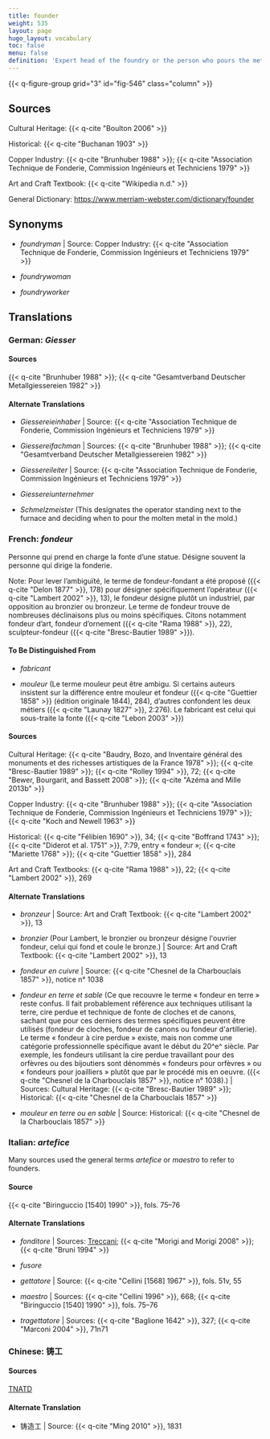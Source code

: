 ```yaml
---
title: founder
weight: 535
layout: page
hugo_layout: vocabulary
toc: false
menu: false
definition: 'Expert head of the foundry or the person who pours the metal. Person(s) responsible for the translation of the artist’s sculptural model into cast metal sculptures. This may entail a variety of specialized operations, from mold making to wax chasing, alloying, casting, fettling, assembling, chasing, and patination. The artist may in some cases also take on one or more of these roles.'
---
```


{{< q-figure-group grid="3" id="fig-546" class="column" >}}

## Sources

Cultural Heritage: {{< q-cite "Boulton 2006" >}}

Historical: {{< q-cite "Buchanan 1903" >}}

Copper Industry: {{< q-cite "Brunhuber 1988" >}}; {{< q-cite "Association Technique de Fonderie, Commission Ingénieurs et Techniciens 1979" >}}

Art and Craft Textbook: {{< q-cite "Wikipedia n.d." >}}

General Dictionary: <https://www.merriam-webster.com/dictionary/founder>

## Synonyms

- *foundryman* | Source: Copper Industry: {{< q-cite "Association Technique de Fonderie, Commission Ingénieurs et Techniciens 1979" >}}

- *foundrywoman*

- *foundryworker*

## Translations

<div class="accordion">

### **German**: *Giesser*

#### Sources

{{< q-cite "Brunhuber 1988" >}}; {{< q-cite "Gesamtverband Deutscher Metallgiessereien 1982" >}}

#### Alternate Translations

- *Giessereieinhaber* | Source: {{< q-cite "Association Technique de Fonderie, Commission Ingénieurs et Techniciens 1979" >}}

- *Giessereifachman* | Sources: {{< q-cite "Brunhuber 1988" >}}; {{< q-cite "Gesamtverband Deutscher Metallgiessereien 1982" >}}

- *Giessereileiter* | Source: {{< q-cite "Association Technique de Fonderie, Commission Ingénieurs et Techniciens 1979" >}}

- *Giessereiunternehmer*

- *Schmelzmeister* (This designates the operator standing next to the furnace and deciding when to pour the molten metal in the mold.)

### **French**: *fondeur*

Personne qui prend en charge la fonte d’une statue. Désigne souvent la personne qui dirige la fonderie.

<div class="backmatter">
Note: Pour lever l’ambiguïté, le terme de fondeur-fondant a été proposé ({{< q-cite "Delon 1877" >}}, 178) pour désigner spécifiquement l’opérateur ({{< q-cite "Lambert 2002" >}}, 13), le fondeur désigne plutôt un industriel, par opposition au bronzier ou bronzeur. Le terme de fondeur trouve de nombreuses déclinaisons plus ou moins spécifiques. Citons notamment fondeur d’art, fondeur d’ornement ({{< q-cite "Rama 1988" >}}, 22), sculpteur-fondeur ({{< q-cite "Bresc-Bautier 1989" >}}).
</div>

#### To Be Distinguished From

- *fabricant*

- *mouleur* (Le terme mouleur peut être ambigu. Si certains auteurs insistent sur la différence entre mouleur et fondeur ({{< q-cite "Guettier 1858" >}} (édition originale 1844), 284), d’autres confondent les deux métiers ({{< q-cite "Launay 1827" >}}, 2:276). Le fabricant est celui qui sous-traite la fonte ({{< q-cite "Lebon 2003" >}})

#### Sources

Cultural Heritage: {{< q-cite "Baudry, Bozo, and Inventaire général des monuments et des richesses artistiques de la France 1978" >}}; {{< q-cite "Bresc-Bautier 1989" >}}; {{< q-cite "Rolley 1994" >}}, 72; {{< q-cite "Bewer, Bourgarit, and Bassett 2008" >}}; {{< q-cite "Azéma and Mille 2013b" >}}

Copper Industry: {{< q-cite "Brunhuber 1988" >}}; {{< q-cite "Association Technique de Fonderie, Commission Ingénieurs et Techniciens 1979" >}}; {{< q-cite "Koch and Newell 1963" >}}

Historical: {{< q-cite "Félibien 1690" >}}, 34; {{< q-cite "Boffrand 1743" >}}; {{< q-cite "Diderot et al. 1751" >}}, 7:79, entry « fondeur »; {{< q-cite "Mariette 1768" >}}; {{< q-cite "Guettier 1858" >}}, 284

Art and Craft Textbooks: {{< q-cite "Rama 1988" >}}, 22; {{< q-cite "Lambert 2002" >}}, 269

#### Alternate Translations

- *bronzeur* | Source: Art and Craft Textbook: {{< q-cite "Lambert 2002" >}}, 13

- *bronzier* (Pour Lambert, le bronzier ou bronzeur désigne l'ouvrier fondeur, celui qui fond et coule le bronze.) | Source: Art and Craft Textbook: {{< q-cite "Lambert 2002" >}}, 13

- *fondeur en cuivre* | Source: {{< q-cite "Chesnel de la Charbouclais 1857" >}}, notice n° 1038

- *fondeur en terre et sable* (Ce que recouvre le terme « fondeur en terre » reste confus. Il fait probablement référence aux techniques utilisant la terre, cire perdue et technique de fonte de cloches et de canons, sachant que pour ces derniers des termes spécifiques peuvent être utilisés (fondeur de cloches, fondeur de canons ou fondeur d'artillerie). Le terme « fondeur à cire perdue » existe, mais non comme une catégorie professionnelle spécifique avant le début du 20^e^ siècle. Par exemple, les fondeurs utilisant la cire perdue travaillant pour des orfèvres ou des bijoutiers sont dénommés « fondeurs pour orfèvres » ou « fondeurs pour joailliers » plutôt que par le procédé mis en oeuvre. ({{< q-cite "Chesnel de la Charbouclais 1857" >}}, notice n° 1038).) | Sources: Cultural Heritage: {{< q-cite "Bresc-Bautier 1989" >}}; Historical: {{< q-cite "Chesnel de la Charbouclais 1857" >}}

- *mouleur en terre ou en sable* | Source: Historical: {{< q-cite "Chesnel de la Charbouclais 1857" >}}

### **Italian**: *artefice*

Many sources used the general terms *artefice* or *maestro* to refer to founders.

#### Source

{{< q-cite "Biringuccio [1540] 1990" >}}, fols. 75–76

#### Alternate Translations

- *fonditore* | Sources: [Treccani](https://www.treccani.it/vocabolario/ricerca/fonditore/); {{< q-cite "Morigi and Morigi 2008" >}}; {{< q-cite "Bruni 1994" >}}

- *fusore*

- *gettatore* | Source: {{< q-cite "Cellini [1568] 1967" >}}, fols. 51v, 55

- *maestro* | Sources: {{< q-cite "Cellini 1996" >}}, 668; {{< q-cite "Biringuccio [1540] 1990" >}}, fols. 75–76

- *tragettatore* | Sources: {{< q-cite "Baglione 1642" >}}, 327; {{< q-cite "Marconi 2004" >}}, 71n71

### **Chinese**: 铸工

#### Sources

[TNATD](https://terms.naer.edu.tw/detail/626946/?index=3)

#### Alternate Translation

- 铸造工 | Source: {{< q-cite "Ming 2010" >}}, 1831

</div>
